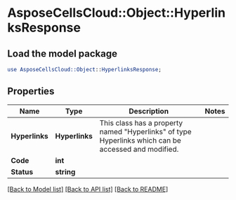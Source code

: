 # AsposeCellsCloud::Object::HyperlinksResponse 

## Load the model package
```perl
use AsposeCellsCloud::Object::HyperlinksResponse;
```

## Properties
Name | Type | Description | Notes
------------ | ------------- | ------------- | -------------
**Hyperlinks** | **Hyperlinks** | This class has a property named "Hyperlinks" of type Hyperlinks which can be accessed and modified. |
**Code** | **int** |  |
**Status** | **string** |  |  

[[Back to Model list]](../README.md#documentation-for-models) [[Back to API list]](../README.md#documentation-for-api-endpoints) [[Back to README]](../README.md)

